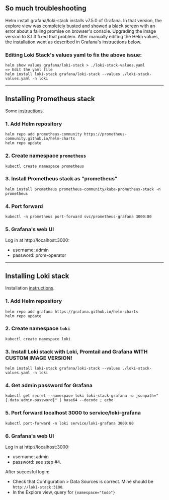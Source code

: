 ## So much troubleshooting
Helm install grafana/loki-stack installs v7.5.0 of Grafana. In that version, the explore view was completely busted and showed a black screen with an error about a failing promise on browser's console. Upgrading the image version to 8.1.3 fixed that problem. After manually editing the Helm values, the installation went as described in Grafana's instructions below.

### Editing Loki Stack's values yaml to fix the above issue:

```
helm show values grafana/loki-stack > ./loki-stack-values.yaml
=> Edit the yaml file
helm install loki-stack grafana/loki-stack --values ./loki-stack-values.yaml -n loki
```

---

## Installing Prometheus stack

Some [instructions](https://github.com/prometheus-community/helm-charts/tree/main/charts/kube-prometheus-stack).

### 1. Add Helm repository

```
helm repo add prometheus-community https://prometheus-community.github.io/helm-charts
helm repo update
```

### 2. Create namespace `prometheus`

```
kubectl create namespace prometheus
```

### 3. Install Prometheus stack as "prometheus"

```
helm install prometheus prometheus-community/kube-prometheus-stack -n prometheus
```

### 4. Port forward

```
kubectl -n prometheus port-forward svc/prometheus-grafana 3000:80
```

### 5. Grafana's web UI

Log in at http://localhost:3000:
- username: admin
- password: prom-operator

---

## Installing Loki stack

Installation [instructions](https://grafana.com/docs/loki/latest/installation/helm/).

### 1. Add Helm repository

```
helm repo add grafana https://grafana.github.io/helm-charts
helm repo update
```

### 2. Create namespace `loki`

```
kubectl create namespace loki
```

### 3. Install Loki stack with Loki, Promtail and Grafana WITH CUSTOM IMAGE VERSION!

```
helm install loki-stack grafana/loki-stack --values ./loki-stack-values.yaml -n loki
```

### 4. Get admin password for Grafana

```
kubectl get secret --namespace loki loki-stack-grafana -o jsonpath="{.data.admin-password}" | base64 --decode ; echo
```

### 5. Port forward localhost 3000 to service/loki-grafana

```
kubectl port-forward -n loki service/loki-grafana 3000:80
```

### 6. Grafana's web UI

Log in at http://localhost:3000:
- username: admin
- password: see step #4.

After succesful login:
- Check that Configuration > Data Sources is correct. Mine should be `http://loki-stack:3100`.
- In the Explore view, query for `{namespace="todo"}`
